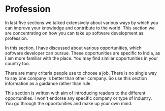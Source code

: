 # Profession

In last five sections we talked extensively about various ways by which you can improve your knowledge and contribute to the world. This section we are concentrating on how you can take up software development as profession.

In this section, I have discussed about various opportunities, which software developer can pursue. These opportunities are specific to India, as I am more familiar with the place. You may find similar opportunities in your country too.

There are many criteria people use to choose a job. There is no single way to say one company is better than other company. So use this section information as a guidance rather than rule.

This section is written with aim of introducing readers to the different opportunities. I won't endorse any specific company or type of industry. You go through the opportunities and make up your own mind.
